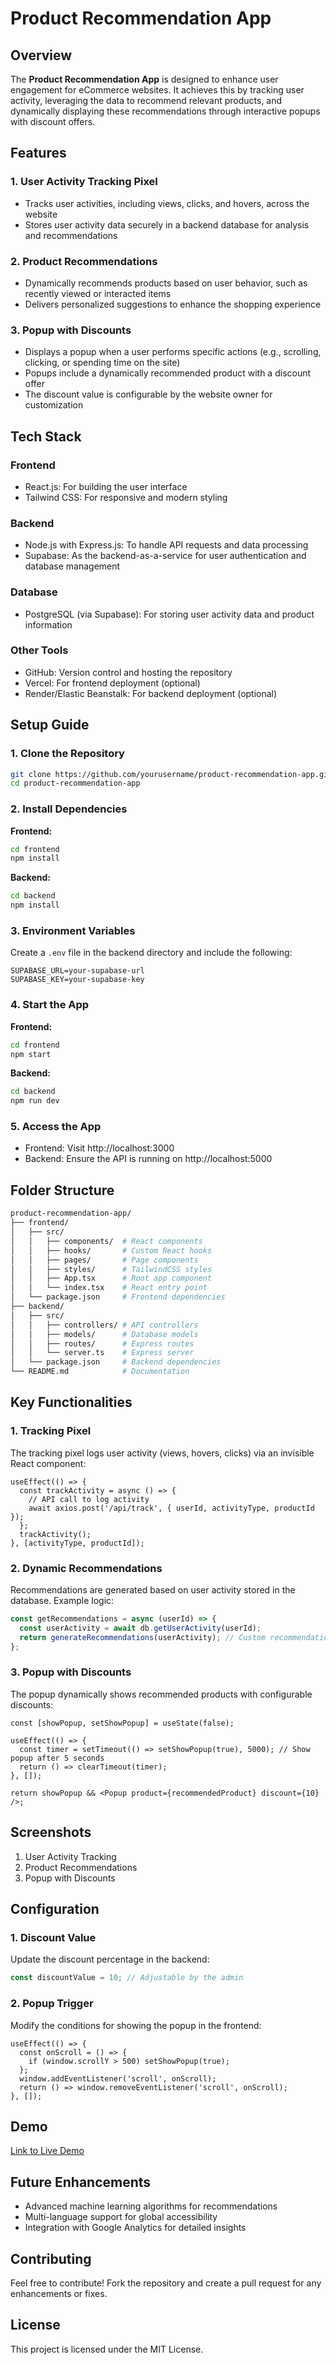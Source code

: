 # Product Recommendation App

## Overview
The **Product Recommendation App** is designed to enhance user engagement for eCommerce websites. It achieves this by tracking user activity, leveraging the data to recommend relevant products, and dynamically displaying these recommendations through interactive popups with discount offers.

## Features

### 1. User Activity Tracking Pixel
- Tracks user activities, including views, clicks, and hovers, across the website
- Stores user activity data securely in a backend database for analysis and recommendations

### 2. Product Recommendations
- Dynamically recommends products based on user behavior, such as recently viewed or interacted items
- Delivers personalized suggestions to enhance the shopping experience

### 3. Popup with Discounts
- Displays a popup when a user performs specific actions (e.g., scrolling, clicking, or spending time on the site)
- Popups include a dynamically recommended product with a discount offer
- The discount value is configurable by the website owner for customization

## Tech Stack

### Frontend
- React.js: For building the user interface
- Tailwind CSS: For responsive and modern styling

### Backend
- Node.js with Express.js: To handle API requests and data processing
- Supabase: As the backend-as-a-service for user authentication and database management

### Database
- PostgreSQL (via Supabase): For storing user activity data and product information

### Other Tools
- GitHub: Version control and hosting the repository
- Vercel: For frontend deployment (optional)
- Render/Elastic Beanstalk: For backend deployment (optional)

## Setup Guide

### 1. Clone the Repository
```bash
git clone https://github.com/yourusername/product-recommendation-app.git
cd product-recommendation-app
```

### 2. Install Dependencies

**Frontend:**
```bash
cd frontend
npm install
```

**Backend:**
```bash
cd backend
npm install
```

### 3. Environment Variables
Create a `.env` file in the backend directory and include the following:
```env
SUPABASE_URL=your-supabase-url
SUPABASE_KEY=your-supabase-key
```

### 4. Start the App

**Frontend:**
```bash
cd frontend
npm start
```

**Backend:**
```bash
cd backend
npm run dev
```

### 5. Access the App
- Frontend: Visit http://localhost:3000
- Backend: Ensure the API is running on http://localhost:5000

## Folder Structure
```bash
product-recommendation-app/
├── frontend/
│   ├── src/
│   │   ├── components/  # React components
│   │   ├── hooks/       # Custom React hooks
│   │   ├── pages/       # Page components
│   │   ├── styles/      # TailwindCSS styles
│   │   ├── App.tsx      # Root app component
│   │   └── index.tsx    # React entry point
│   └── package.json     # Frontend dependencies
├── backend/
│   ├── src/
│   │   ├── controllers/ # API controllers
│   │   ├── models/      # Database models
│   │   ├── routes/      # Express routes
│   │   └── server.ts    # Express server
│   └── package.json     # Backend dependencies
└── README.md            # Documentation
```

## Key Functionalities

### 1. Tracking Pixel
The tracking pixel logs user activity (views, hovers, clicks) via an invisible React component:

```tsx
useEffect(() => {
  const trackActivity = async () => {
    // API call to log activity
    await axios.post('/api/track', { userId, activityType, productId });
  };
  trackActivity();
}, [activityType, productId]);
```

### 2. Dynamic Recommendations
Recommendations are generated based on user activity stored in the database. Example logic:

```ts
const getRecommendations = async (userId) => {
  const userActivity = await db.getUserActivity(userId);
  return generateRecommendations(userActivity); // Custom recommendation algorithm
};
```

### 3. Popup with Discounts
The popup dynamically shows recommended products with configurable discounts:

```tsx
const [showPopup, setShowPopup] = useState(false);

useEffect(() => {
  const timer = setTimeout(() => setShowPopup(true), 5000); // Show popup after 5 seconds
  return () => clearTimeout(timer);
}, []);

return showPopup && <Popup product={recommendedProduct} discount={10} />;
```

## Screenshots
1. User Activity Tracking
2. Product Recommendations
3. Popup with Discounts

## Configuration

### 1. Discount Value
Update the discount percentage in the backend:
```ts
const discountValue = 10; // Adjustable by the admin
```

### 2. Popup Trigger
Modify the conditions for showing the popup in the frontend:
```tsx
useEffect(() => {
  const onScroll = () => {
    if (window.scrollY > 500) setShowPopup(true);
  };
  window.addEventListener('scroll', onScroll);
  return () => window.removeEventListener('scroll', onScroll);
}, []);
```

## Demo
[Link to Live Demo]()

## Future Enhancements
- Advanced machine learning algorithms for recommendations
- Multi-language support for global accessibility
- Integration with Google Analytics for detailed insights

## Contributing
Feel free to contribute! Fork the repository and create a pull request for any enhancements or fixes.

## License
This project is licensed under the MIT License.
